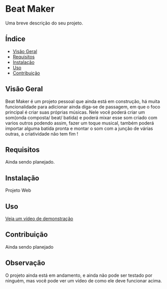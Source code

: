 # Beat Maker

Uma breve descrição do seu projeto.

## Índice

- [Visão Geral](#visão-geral)
- [Requisitos](#requisitos)
- [Instalação](#instalação)
- [Uso](#uso)
- [Contribuição](#contribuição)

## Visão Geral

Beat Maker é um projeto pessoal que ainda está em construção, há muita funcionalidade para adicionar ainda diga-se de passagem, em que o foco principal é criar suas próprias músicas. Nele você poderá 
criar um som(onda composta/ beat/ batida) e poderá mixar esse som criado com varios outros podendo assim, fazer um toque musical, também poderá importar alguma batida pronta e montar o som com a junção
de várias outras, a criatividade não tem fim !


## Requisitos

Ainda sendo planejado.

## Instalação

Projeto Web

## Uso

[Veja um vídeo de demonstração](https://www.linkedin.com/posts/marco-willian-bailer-811977218_projetopessoal-forunsdeprogramaaexaeto-acadaeamicos-activity-7127834921263374337-YEgh?utm_source=share&utm_medium=member_desktop)

## Contribuição

Ainda sendo planejado

## Observação

O projeto ainda está em andamento, e ainda não pode ser testado por ninguém, mas você pode ver um vídeo de como ele deve funcionar acima. 
